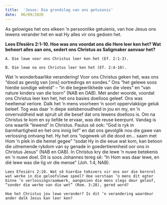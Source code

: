 ```yaml
---
title:  'Jesus: Die grondslag van ons getuienis'
date:  06/09/2020
---
```


As gelowiges het ons elkeen ’n persoonlike getuienis, van hoe Jesus ons lewens verander het en wat Hy alles vir ons gedoen het.

**Lees Efesiërs 2:1-10. Hoe was ons voordat ons die Here leer ken het? Wat behoort alles aan ons, sedert ons Christus as Saligmaker aanvaar het?**

`A. Die lewe voor ons Christus leer ken het (Ef. 2:1-3).`

`B. Die lewe na ons Christus leer ken het (Ef. 2:4-10).`

Wat ’n wonderbaarlike verandering! Voor ons Christus geken het, was ons “dood as gevolg van [ons] oortredings en sondes.” Ons “het gelewe soos hierdie sondige wêreld” – “in die begeerlikhede van die vlees” en “van nature kinders van die toorn” (NAB en OAB). Met ander woorde, voordat ons Christus leer ken het, het ons basies doelloos geleef. Ons was heeltemal verlore.  Dalk het ’n mens voorheen ’n soort oppervlakkige geluk beleef. Tog was daar ’n diepe sielsbenoudheid in jou en my, en ’n onvervuldheid wat spruit uit die besef dat ons lewens doelloos is. Om na Christus te kom en sy liefde te ervaar, was die reuse keerpunt. Vandag is ons waarlik “lewend” in Christus. Paulus sê ook: “God is ryk in barmhartigheid en het ons innig lief” en dat ons gevolglik nou die gawe van verlossing ontvang het. Hy het ons “opgewek uit die dood en… saam met Hom ’n plek in die hemel gegee” “sodat Hy in die eeue wat kom, kan betoon die uitnemende rykdom van sy genade in goedertierenheid oor ons in Christus Jesus” (NAB en OAB). In Christus kry die lewe ’n nuwe betekenis en ’n nuwe doel. Dit is soos Johannes tereg sê: “In Hom was daar lewe, en dié lewe was die lig vir die mense” (Joh. 1:4, NAB).

`Lees Efesiërs 2:10. Wat sê hierdie teksvers vir ons oor die kernrol wat werke in die geloofslewe speel? Hoe verstaan ’n mens dit egter binne ’n verlossingsraamwerk, aangesien die mens slegs deur geloof, “sonder die werke van die wet” (Rom. 3:28), gered word?`

`Hoe het Christus jou lewe verander? Is dit ’n verandering waardeur ander dalk Jesus kan leer ken?`